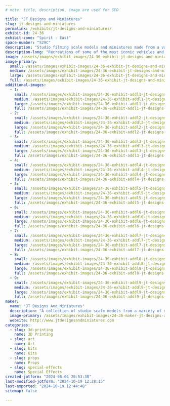 ```yaml
---
# note: title, description, image are used for SEO

title: "JT Designs and Miniatures"
slug: jt-designs-and-miniatures
permalink: /exhibits/jt-designs-and-miniatures/
exhibit-id: 24-36
exhibit-zone: "Spirit - East"
space-number: "S29C"
description: "Studio filming scale models and miniatures made from a variety of mediums."
description-long: "Recreations of some of the most iconic vehicles and characters in cinema history. using silicone molding techniques, fiberglass, wood working, 3D printing and kit bashing. In addition to science fiction topics, real world pieces are also created such as ships,other types of vehicles and creatures."
image: /assets/images/exhibit-images/24-36-exhibit-jt-designs-and-miniatures-img-1483-large.JPG
image-primary: 
  small: /assets/images/exhibit-images/24-36-exhibit-jt-designs-and-miniatures-img-1483-small.JPG
  medium: /assets/images/exhibit-images/24-36-exhibit-jt-designs-and-miniatures-img-1483-medium.JPG
  large: /assets/images/exhibit-images/24-36-exhibit-jt-designs-and-miniatures-img-1483-large.JPG
  full: /assets/images/exhibit-images/24-36-exhibit-jt-designs-and-miniatures-img-1483-full.JPG
additional-images: 
  - 1:
    small: /assets/images/exhibit-images/24-36-exhibit-addl1-jt-designs-and-miniatures-img-0703-small.JPG
    medium: /assets/images/exhibit-images/24-36-exhibit-addl1-jt-designs-and-miniatures-img-0703-medium.JPG
    large: /assets/images/exhibit-images/24-36-exhibit-addl1-jt-designs-and-miniatures-img-0703-large.JPG
    full: /assets/images/exhibit-images/24-36-exhibit-addl1-jt-designs-and-miniatures-img-0703-full.JPG
  - 2:
    small: /assets/images/exhibit-images/24-36-exhibit-addl2-jt-designs-and-miniatures-img-0885-small.JPG
    medium: /assets/images/exhibit-images/24-36-exhibit-addl2-jt-designs-and-miniatures-img-0885-medium.JPG
    large: /assets/images/exhibit-images/24-36-exhibit-addl2-jt-designs-and-miniatures-img-0885-large.JPG
    full: /assets/images/exhibit-images/24-36-exhibit-addl2-jt-designs-and-miniatures-img-0885-full.JPG
  - 3:
    small: /assets/images/exhibit-images/24-36-exhibit-addl3-jt-designs-and-miniatures-img-0934-small.jpeg
    medium: /assets/images/exhibit-images/24-36-exhibit-addl3-jt-designs-and-miniatures-img-0934-medium.jpeg
    large: /assets/images/exhibit-images/24-36-exhibit-addl3-jt-designs-and-miniatures-img-0934-large.jpeg
    full: /assets/images/exhibit-images/24-36-exhibit-addl3-jt-designs-and-miniatures-img-0934-full.jpeg
  - 4:
    small: /assets/images/exhibit-images/24-36-exhibit-addl4-jt-designs-and-miniatures-img-1202-small.jpeg
    medium: /assets/images/exhibit-images/24-36-exhibit-addl4-jt-designs-and-miniatures-img-1202-medium.jpeg
    large: /assets/images/exhibit-images/24-36-exhibit-addl4-jt-designs-and-miniatures-img-1202-large.jpeg
    full: /assets/images/exhibit-images/24-36-exhibit-addl4-jt-designs-and-miniatures-img-1202-full.jpeg
  - 5:
    small: /assets/images/exhibit-images/24-36-exhibit-addl5-jt-designs-and-miniatures-img-1363-small.jpeg
    medium: /assets/images/exhibit-images/24-36-exhibit-addl5-jt-designs-and-miniatures-img-1363-medium.jpeg
    large: /assets/images/exhibit-images/24-36-exhibit-addl5-jt-designs-and-miniatures-img-1363-large.jpeg
    full: /assets/images/exhibit-images/24-36-exhibit-addl5-jt-designs-and-miniatures-img-1363-full.jpeg
  - 6:
    small: /assets/images/exhibit-images/24-36-exhibit-addl6-jt-designs-and-miniatures-img-1379-small.jpeg
    medium: /assets/images/exhibit-images/24-36-exhibit-addl6-jt-designs-and-miniatures-img-1379-medium.jpeg
    large: /assets/images/exhibit-images/24-36-exhibit-addl6-jt-designs-and-miniatures-img-1379-large.jpeg
    full: /assets/images/exhibit-images/24-36-exhibit-addl6-jt-designs-and-miniatures-img-1379-full.jpeg
  - 7:
    small: /assets/images/exhibit-images/24-36-exhibit-addl7-jt-designs-and-miniatures-img-1414-small.jpeg
    medium: /assets/images/exhibit-images/24-36-exhibit-addl7-jt-designs-and-miniatures-img-1414-medium.jpeg
    large: /assets/images/exhibit-images/24-36-exhibit-addl7-jt-designs-and-miniatures-img-1414-large.jpeg
    full: /assets/images/exhibit-images/24-36-exhibit-addl7-jt-designs-and-miniatures-img-1414-full.jpeg
  - 8:
    small: /assets/images/exhibit-images/24-36-exhibit-addl8-jt-designs-and-miniatures-img-1637-small.jpeg
    medium: /assets/images/exhibit-images/24-36-exhibit-addl8-jt-designs-and-miniatures-img-1637-medium.jpeg
    large: /assets/images/exhibit-images/24-36-exhibit-addl8-jt-designs-and-miniatures-img-1637-large.jpeg
    full: /assets/images/exhibit-images/24-36-exhibit-addl8-jt-designs-and-miniatures-img-1637-full.jpeg
  - 9:
    small: /assets/images/exhibit-images/24-36-exhibit-addl9-jt-designs-and-miniatures-img-1695-small.JPG
    medium: /assets/images/exhibit-images/24-36-exhibit-addl9-jt-designs-and-miniatures-img-1695-medium.JPG
    large: /assets/images/exhibit-images/24-36-exhibit-addl9-jt-designs-and-miniatures-img-1695-large.JPG
    full: /assets/images/exhibit-images/24-36-exhibit-addl9-jt-designs-and-miniatures-img-1695-full.JPG
maker: 
  name: "JT Designs And Miniatures"
  description: "A collection of studio scale models from a variety of movies including Star Wars, Battlestar Galactica, 2001 a Space Odyssey and more. Made from cast resin, abs and styrene plastic, wood and 3D printed."
  image-primary: /assets/images/exhibit-images/24-36-maker-jt-designs-and-miniatures-jt-designs-medium.jpg
  website: http://www.jtdesignsandminiatures.com
categories: 
  - slug: 3d-printing
    name: 3D Printing
  - slug: art
    name: Art
  - slug: kits
    name: Kits
  - slug: props
    name: Props
  - slug: special-effects
    name: Special Effects
created-jotform: "2024-08-04 20:53:38"
last-modified-jotform: "2024-10-19 12:28:15"
last-exported: "2024-10-19 12:44:48"
sitemap: false

---
```

